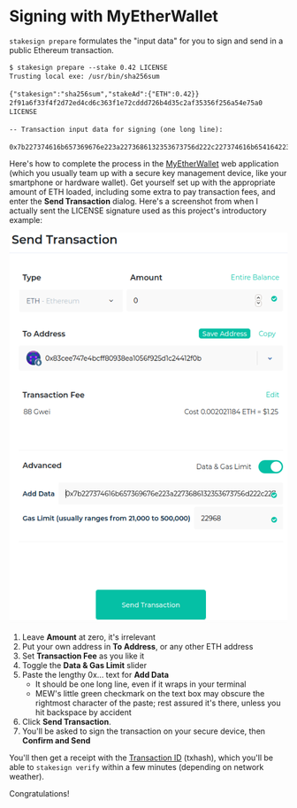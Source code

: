 # Signing with MyEtherWallet

`stakesign prepare` formulates the "input data" for you to sign and send in a public Ethereum transaction.

```
$ stakesign prepare --stake 0.42 LICENSE
Trusting local exe:	/usr/bin/sha256sum

{"stakesign":"sha256sum","stakeAd":{"ETH":0.42}}
2f91a6f33f4f2d72ed4cd6c363f1e72cddd726b4d35c2af35356f256a54e75a0  LICENSE

-- Transaction input data for signing (one long line):

0x7b227374616b657369676e223a2273686132353673756d222c227374616b654164223a7b22455448223a302e34327d7d0a3266393161366633336634663264373265643463643663333633663165373263646464373236623464333563326166333533353666323536613534653735613020204c4943454e53450a

```

Here's how to complete the process in the [MyEtherWallet](https://www.myetherwallet.com/) web application (which you usually team up with a secure key management device, like your smartphone or hardware wallet). Get yourself set up with the appropriate amount of ETH loaded, including some extra to pay transaction fees, and enter the **Send Transaction** dialog. Here's a screenshot from when I actually sent the LICENSE signature used as this project's introductory example:

![MEW Send Transaction screenshot](Signing-MEW.png)

1. Leave **Amount** at zero, it's irrelevant
2. Put your own address in **To Address**, or any other ETH address
3. Set **Transaction Fee** as you like it
4. Toggle the **Data & Gas Limit** slider
5. Paste the lengthy 0x... text for **Add Data**
    * It should be one long line, even if it wraps in your terminal
    * MEW's little green checkmark on the text box may obscure the rightmost character of the paste; rest assured it's there, unless you hit backspace by accident
6. Click **Send Transaction**.
7. You'll be asked to sign the transaction on your secure device, then **Confirm and Send**

You'll then get a receipt with the [Transaction ID](https://etherscan.io/tx/0xd071c0e8fbcbcab8b92f9098c5250d7e1c003f222c94fe0729669bae02ae3acf) (txhash), which you'll be able to `stakesign verify` within a few minutes (depending on network weather).

Congratulations!

